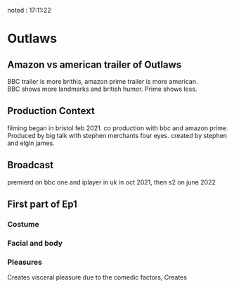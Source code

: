 noted : 17:11:22

# Outlaws

## Amazon vs american trailer of Outlaws
BBC trailer is more brithis, amazon prime trailer is more american.  
BBC shows more landmarks and british humor. Prime shows less.  

## Production Context
filming began in bristol feb 2021. co production with bbc and amazon prime. Produced by big talk with stephen merchants four eyes. created by stephen and elgin james.

## Broadcast
premierd on bbc one and iplayer in uk in oct 2021, then s2 on june 2022

## First part of Ep1

### Costume

### Facial and body

### Pleasures
Creates visceral pleasure due to the comedic factors, 
Creates